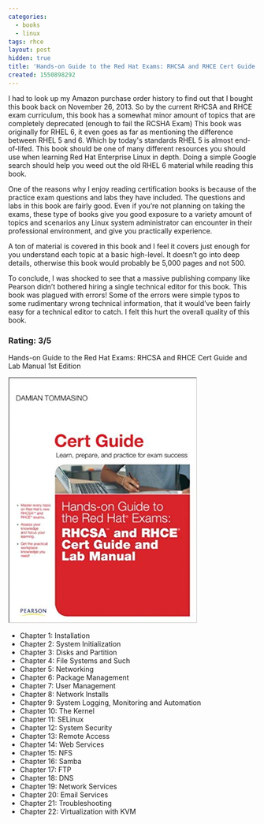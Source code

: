 ```yaml
---
categories:
  - books
  - linux
tags: rhce
layout: post
hidden: true
title: 'Hands-on Guide to the Red Hat Exams: RHCSA and RHCE Cert Guide and Lab Manual 1st Edition'
created: 1550898292
---
```


I had to look up my Amazon purchase order history to find out that I bought this book back on November 26, 2013. So by the current RHCSA and RHCE exam curriculum, this book has a somewhat minor amount of topics that are completely deprecated (enough to fail the RCSHA Exam) This book was originally for RHEL 6, it even goes as far as mentioning the difference between RHEL 5 and 6. Which by today's standards RHEL 5 is almost end-of-lifed.
This book should be one of many different resources you should use when learning Red Hat Enterprise Linux in depth. Doing a simple Google search should help you weed out the old RHEL 6 material while reading this book. 

One of the reasons why I enjoy reading certification books is because of the practice exam questions and labs they have included. The questions and labs in this book are fairly good. Even if you’re not planning on taking the exams, these type of books give you good exposure to a variety amount of topics and scenarios any Linux system administrator can encounter in their professional environment, and give you practically experience. 

A ton of material is covered in this book and I feel it covers just enough for you understand each topic at a basic high-level. It doesn’t go into deep details, otherwise this book would probably be 5,000 pages and not 500.

To conclude, I was shocked to see that a massive publishing company like Pearson didn’t bothered hiring a single technical editor for this book. This book was plagued with errors! Some of the errors were simple typos to some rudimentary wrong technical information, that it would’ve been fairly easy for a technical editor to catch.  I felt this hurt the overall quality of this book. 

### Rating: 3/5

Hands-on Guide to the Red Hat Exams: RHCSA and RHCE Cert Guide and Lab Manual 1st Edition

<a href="https://www.amazon.com/Hands-Guide-Red-Hat-Exams/dp/0789752263" target="_blank"><img src="/assets/books/hands-on-guide-to-the-redhat-exams-rhcsa-and-rhce.jpg"></a>

* Chapter 1: Installation
* Chapter 2: System Initialization
* Chapter 3: Disks and Partition
* Chapter 4: File Systems and Such
* Chapter 5: Networking
* Chapter 6: Package Management
* Chapter 7: User Management
* Chapter 8: Network Installs
* Chapter 9: System Logging, Monitoring and Automation
* Chapter 10: The Kernel
* Chapter 11: SELinux
* Chapter 12: System Security
* Chapter 13: Remote Access
* Chapter 14: Web Services
* Chapter 15: NFS
* Chapter 16: Samba
* Chapter 17: FTP
* Chapter 18: DNS
* Chapter 19: Network Services
* Chapter 20: Email Services
* Chapter 21: Troubleshooting
* Chapter 22: Virtualization with KVM
